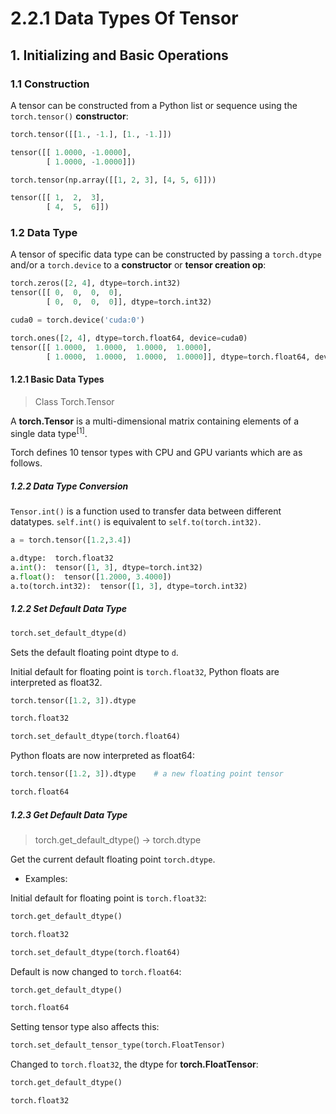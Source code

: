 # 2.2.1 Data Types Of Tensor

##  1.  Initializing and Basic Operations

### 1.1 Construction

A tensor can be constructed from a Python list or sequence using the ``torch.tensor()`` **constructor**:

```python
torch.tensor([[1., -1.], [1., -1.]])

tensor([[ 1.0000, -1.0000],
        [ 1.0000, -1.0000]])

torch.tensor(np.array([[1, 2, 3], [4, 5, 6]]))

tensor([[ 1,  2,  3],
        [ 4,  5,  6]])
```

### 1.2 Data Type

A tensor of specific data type can be constructed by passing a ```torch.dtype``` and/or a ```torch.device``` 
to a **constructor** or **tensor creation op**:

```python
torch.zeros([2, 4], dtype=torch.int32)
tensor([[ 0,  0,  0,  0],
        [ 0,  0,  0,  0]], dtype=torch.int32)

cuda0 = torch.device('cuda:0')

torch.ones([2, 4], dtype=torch.float64, device=cuda0)
tensor([[ 1.0000,  1.0000,  1.0000,  1.0000],
        [ 1.0000,  1.0000,  1.0000,  1.0000]], dtype=torch.float64, device='cuda:0')

```
#### 1.2.1 Basic Data Types

> Class Torch.Tensor

A **torch.Tensor** is a multi-dimensional matrix containing elements of a single data type<sup>[1]</sup>.

Torch defines 10 tensor types with CPU and GPU variants which are as follows.

##### 1.2.2 Data Type Conversion

```Tensor.int()``` is a function used to transfer data between different datatypes.
```self.int()``` is equivalent to ```self.to(torch.int32)```.

```python
a = torch.tensor([1.2,3.4])

a.dtype:  torch.float32
a.int():  tensor([1, 3], dtype=torch.int32)
a.float():  tensor([1.2000, 3.4000])
a.to(torch.int32):  tensor([1, 3], dtype=torch.int32)
```

##### 1.2.2 Set Default Data Type
```python
torch.set_default_dtype(d)
```
Sets the default floating point dtype to ```d```. 

Initial default for floating point is ```torch.float32```, Python floats are interpreted as float32.
```python
torch.tensor([1.2, 3]).dtype

torch.float32

torch.set_default_dtype(torch.float64)

```
Python floats are now interpreted as float64:
```python
torch.tensor([1.2, 3]).dtype    # a new floating point tensor

torch.float64
```

##### 1.2.3 Get Default Data Type

> torch.get_default_dtype() → torch.dtype

Get the current default floating point ```torch.dtype```.

- Examples:

Initial default for floating point is ```torch.float32```:
```python
torch.get_default_dtype()

torch.float32
```

```python
torch.set_default_dtype(torch.float64)
```
Default is now changed to ```torch.float64```:
```python
torch.get_default_dtype()

torch.float64
```
Setting tensor type also affects this:
```python
torch.set_default_tensor_type(torch.FloatTensor)
```
Changed to ```torch.float32```, the dtype for **torch.FloatTensor**:
```python
torch.get_default_dtype()

torch.float32
```
